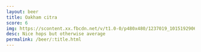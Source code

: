 ```yaml
---
layout: beer
title: Oakham citra
score: 6
img: https://scontent.xx.fbcdn.net/v/t1.0-0/p480x480/1237019_10151929068538745_647712352_n.jpg?oh=0d7f5ac6b4606b2704cb8e635a482d06&oe=58CC7CA5
desc: Nice hops but otherwise average
permalink: /beer/:title.html
---
```

